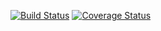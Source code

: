 [![Build Status](https://travis-ci.org/PesterevViacheslav/job4j_cinema.svg?branch=master)](https://travis-ci.org/PesterevViacheslav/job4j_cinema)
[![Coverage Status](https://codecov.io/gh/PesterevViacheslav/job4j_cinema/branch/master/graph/badge.svg)](https://codecov.io/gh/PesterevViacheslav/job4j_cinema)